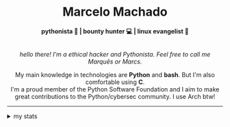 <h1 align="center"> Marcelo Machado </h1> <!-- <img src="https://tryhackme-badges.s3.amazonaws.com/mmaachado.png" alt="TryHackMe"> -->
    
<div align="center">
<b>pythonista 🐍 | bounty hunter 💻 | linux evangelist 🐧</b>
<br>
<br>

<i>hello there! I'm a ethical hacker and Pythonista. Feel free to call me Marquês or Marcs.</i>

<p>

My main knowledge in technologies are **Python** and **bash**. But I'm also comfortable using **C**. <br/>
I'm a proud member of the Python Software Foundation and I aim to make great contributions to the Python/cybersec community. I use Arch btw!
</p>

</div>

---

<details closed>    
<summary>my stats</summary>

<!--START_SECTION:waka-->
**I'm an Early 🐤** 

```text
🌞 Morning    52 commits     ███░░░░░░░░░░░░░░░░░░░░░░   14.86% 
🌆 Daytime    142 commits    ██████████░░░░░░░░░░░░░░░   40.57% 
🌃 Evening    143 commits    ██████████░░░░░░░░░░░░░░░   40.86% 
🌙 Night      13 commits     █░░░░░░░░░░░░░░░░░░░░░░░░   3.71%

```


📊 **This Week I Spent My Time On** 

```text
⌚︎ Time Zone: America/Sao_Paulo

💬 Programming Languages: 
Markdown                 4 hrs 52 mins       ██████████████░░░░░░░░░░░   56.52% 
JSON                     1 hr 2 mins         ███░░░░░░░░░░░░░░░░░░░░░░   11.98% 
Assembly                 53 mins             ██░░░░░░░░░░░░░░░░░░░░░░░   10.24% 
HTML                     45 mins             ██░░░░░░░░░░░░░░░░░░░░░░░   8.73% 
TypeScript               22 mins             █░░░░░░░░░░░░░░░░░░░░░░░░   4.32%

🔥 Editors: 
VS Code                  3 hrs 58 mins       ███████████░░░░░░░░░░░░░░   45.99% 
Zed                      3 hrs 25 mins       ██████████░░░░░░░░░░░░░░░   39.73% 
Obsidian                 1 hr 13 mins        ███░░░░░░░░░░░░░░░░░░░░░░   14.28%

💻 Operating System: 
Linux                    4 hrs 43 mins       █████████████░░░░░░░░░░░░   54.73% 
Windows                  3 hrs 54 mins       ███████████░░░░░░░░░░░░░░   45.27%

```


 Last Updated on 16/07/2025
<!--END_SECTION:waka-->

<!-- <div>
        <a target="_blank" rel="noopener noreferrer" href="https://github.com/mmaachado?tab=repositories"><img src="https://github-readme-stats.vercel.app/api/top-langs/?username=mmaachado&hide=html,css,swift,ruby&langs_count=6&hide_border=true&layout=compact&show_icons=true&line_height=10&theme=transparent&title_color=4a86d1&custom_title=favourite%20languages"
       alt="most used languages" align="right"></a>
     <a target="_blank" rel="noopener noreferrer" href="https://wakatime.com/@mmachado"><img width="400rem" src="https://github-readme-stats.vercel.app/api/wakatime?username=mmachado&theme=transparent&hide_border=true&hide=markdown,html,css,text,other,yaml,json,prolog,dart,docker,xml,gitconfig,TSQL&hide_title=true&line_height=50&langs_count=4&layout=default" alt="wakatime stats" align="left" /></a> 
        

</div>

 <img src="https://raw.githubusercontent.com/MicaelliMedeiros/micaellimedeiros/master/image/computer-illustration.png" min-width="400px" max-width="400px" width="400px" align="right" alt="computer-illustration.png"> -->
<!-- [![Buy me a coffee](https://img.shields.io/badge/Buy%20Me%20a%20Coffee-ffdd00?style=for-the-badge&logo=buy-me-a-coffee&logoColor=black)](https://www.buymeacoffee.com/anticodingclub) -->

</details>
